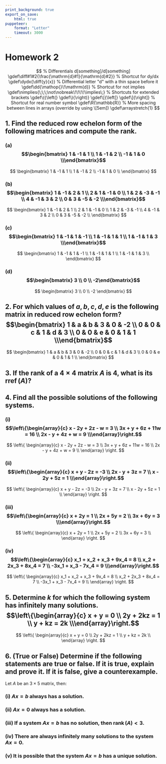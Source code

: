 ```yaml
---
print_background: true
export_on_save:
    html: true
puppeteer:
    format: "Letter"
    timeout: 3000
---
```


# Homework 2

$$
    % Differentials d[something]/d[something]
    \gdef\diff#1#2{\frac{\mathrm{d}#1}{\mathrm{d}#2}}
    % Shortcut for dy/dx
    \gdef\dydx{\diff{y}{x}}
    % Differential letter "d" with a thin space before it
    \gdef\dd{\mathop{}\!\mathrm{d}}
    % Shortcut for not implies
    \gdef\nimplies{\;\;\;\not\nobreak\!\!\!\!\implies\;}
    % Shortcuts for extended brackets
    \gdef\({\left(} \gdef\){\right)}
    \gdef\[{\left[} \gdef\]{\right]}
    % Shortcut for real number symbol
    \gdef\R{\mathbb{R}}
    % More spacing between lines in arrays (override by using \[5em])
    \gdef\arraystretch{1}
$$

## 1. Find the reduced row echelon form of the following matrices and compute the rank.

### (a) $$\begin{bmatrix}    1 & -1 & 1 \\    1 & -1 & 2 \\    -1 & 1 & 0 \\\end{bmatrix}$$

$$
\begin{bmatrix}
    1 & -1 & 1 \\
    1 & -1 & 2 \\
    -1 & 1 & 0 \\
\end{bmatrix}
$$

### (b) $$\begin{bmatrix}    1 & -1 & 2 & 1 \\    2 & 1 & -1 & 0 \\    1 & 2 & -3 & -1 \\    4 & -1 & 3 & 2 \\    0 & 3 & -5 & -2 \\\end{bmatrix}$$

$$
\begin{bmatrix}
    1 & -1 & 2 & 1 \\
    2 & 1 & -1 & 0 \\
    1 & 2 & -3 & -1 \\
    4 & -1 & 3 & 2 \\
    0 & 3 & -5 & -2 \\
\end{bmatrix}
$$

### (c\) $$\begin{bmatrix}    1 & -1 & 1 & -1 \\    1 & -1 & 1 & 1 \\    1 & -1 & 1 & 3 \\\end{bmatrix}$$

$$
\begin{bmatrix}
    1 & -1 & 1 & -1 \\
    1 & -1 & 1 & 1 \\
    1 & -1 & 1 & 3 \\
\end{bmatrix}
$$

### (d) $$\begin{bmatrix}    3 \\    0 \\    -2\end{bmatrix}$$

$$
\begin{bmatrix}
    3 \\
    0 \\
    -2
\end{bmatrix}
$$

## 2. For which values of $a, b, c, d, e$ is the following matrix in reduced row echelon form? $$\begin{bmatrix}    1 & a & b & 3 & 0 & -2 \\    0 & 0 & c & 1 & d & 3 \\    0 & 0 & e & 0 & 1 & 1 \\\end{bmatrix}$$

$$
\begin{bmatrix}
    1 & a & b & 3 & 0 & -2 \\
    0 & 0 & c & 1 & d & 3 \\
    0 & 0 & e & 0 & 1 & 1 \\
\end{bmatrix}
$$

## 3. If the rank of a $4\times4$ matrix $A$ is $4$, what is its $\operatorname{rref}(A)$?


## 4. Find all the possible solutions of the following systems.

### (i) $$\left\{\begin{array}{c}    x - 2y + 2z - w = 3 \\    3x + y + 6z + 11w = 16 \\    2x - y + 4z + w = 9 \\\end{array}\right.$$

$$
\left\{
\begin{array}{c}
    x - 2y + 2z - w = 3 \\
    3x + y + 6z + 11w = 16 \\
    2x - y + 4z + w = 9 \\
\end{array}
\right.
$$

### (ii) $$\left\{\begin{array}{c}    x + y - 2z = -3 \\    2x - y + 3z = 7 \\    x - 2y + 5z = 1 \\\end{array}\right.$$

$$
\left\{
\begin{array}{c}
    x + y - 2z = -3 \\
    2x - y + 3z = 7 \\
    x - 2y + 5z = 1 \\
\end{array}
\right.
$$

### (iii) $$\left\{\begin{array}{c}    x + 2y = 1 \\    2x + 5y = 2 \\    3x + 6y = 3 \\\end{array}\right.$$

$$
\left\{
\begin{array}{c}
    x + 2y = 1 \\
    2x + 5y = 2 \\
    3x + 6y = 3 \\
\end{array}
\right.
$$

### (iv) $$\left\{\begin{array}{c}    x_1 + x_2 + x_3 + 9x_4 = 8 \\    x_2 + 2x_3 + 8x_4 = 7 \\    -3x_1 + x_3 - 7x_4 = 9 \\\end{array}\right.$$

$$
\left\{
\begin{array}{c}
    x_1 + x_2 + x_3 + 9x_4 = 8 \\
    x_2 + 2x_3 + 8x_4 = 7 \\
    -3x_1 + x_3 - 7x_4 = 9 \\
\end{array}
\right.
$$

## 5. Determine $k$ for which the following system has infinitely many solutions. $$\left\{\begin{array}{c}    x + y = 0 \\    2y + 2kz = 1 \\    y + kz = 2k \\\end{array}\right.$$

$$
\left\{
\begin{array}{c}
    x + y = 0 \\
    2y + 2kz = 1 \\
    y + kz = 2k \\
\end{array}
\right.
$$

## 6. (True or False) Determine if the following statements are true or false. If it is true, explain and prove it. If it is false, give a counterexample.

Let $A$ be an $3\times5$ matrix, then:

### (i) $Ax = b$ always has a solution.

### (ii) $Ax = 0$ always has a solution.

### (iii) If a system $Ax = b$ has no solution, then $\operatorname{rank}(A) < 3$.

### (iv) There are always infinitely many solutions to the system $Ax = 0$.

### (v) It is possible that the system $Ax = b$ has a unique solution.
